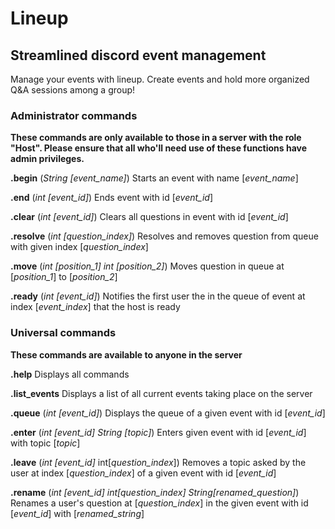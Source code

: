 # Lineup

## Streamlined discord event management

Manage your events with lineup. Create events and hold more organized Q&A sessions among a group!

### **Administrator commands**

**These commands are only available to those in a server with the role "Host". Please ensure that all who'll need use of these functions have admin privileges.**

**.begin** (*String [event_name]*)
Starts an event with name [*event_name*]

**.end** (*int [event_id]*)
Ends event with id [*event_id*]

**.clear** (*int [event_id]*)
Clears all questions in event with id [*event_id*]

**.resolve** (*int [question_index]*)
Resolves and removes question from queue with given index [*question_index*]

**.move** (*int [position_1] int [position_2]*)
Moves question in queue at [*position_1*] to [*position_2*]

**.ready** (*int [event_id]*)
Notifies the first user the in the queue of event at index [*event_index*] that the host is ready

 

### Universal commands

**These commands are available to anyone in the server**

**.help**
Displays all commands 

**.list_events**
Displays a list of all current events taking place on the server

**.queue** (*int [event_id]*)
Displays the queue of a given event with id [*event_id*]

**.enter** (*int [event_id]* *String [topic]*)
Enters given event with id [*event_id*] with topic [*topic*]

**.leave** (*int [event_id]* int[*question_index*])
Removes a topic asked by the user at index [*question_index*] of a given event with id [*event_id*] 

**.rename** (*int [event_id]* *int[question_index]* *String[renamed_question]*)
Renames a user's question at [*question_index*] in the given event with id [*event_id*] with [*renamed_string*]